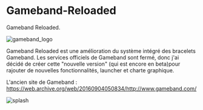 # Gameband-Reloaded
  Gameband Reloaded.  
  
![gameband_logo](https://user-images.githubusercontent.com/75930741/138355326-74c9509d-16d1-4b68-9102-305ac871b704.png)

  Gameband Reloaded est une amélioration du système intégré des bracelets Gameband. 
  Les services officiels de Gameband sont fermé, donc j'ai décidé de créer cette "nouvelle version" (qui est encore en beta)pour rajouter de nouvelles fonctionnalités, launcher et charte graphique.  
  

  L'ancien site de Gameband : https://web.archive.org/web/20160904050834/http://www.gameband.com/
  
![splash](https://user-images.githubusercontent.com/75930741/138355320-ede7e537-925f-438a-ae3b-090f256ea1ba.gif)
